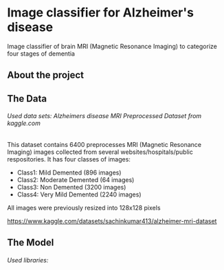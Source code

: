 # Image classifier for Alzheimer's disease
Image classifier of brain MRI (Magnetic Resonance Imaging) to categorize four stages of dementia

## About the project

## The Data
###### *Used data sets: Alzheimers disease MRI Preprocessed Dataset from kaggle.com*

This dataset contains 6400 preprocesses MRI (Magnetic Resonance Imaging) images collected from several websites/hospitals/public respositories. It has four classes of images:
- Class1: Mild Demented (896 images)
- Class2: Moderate Demented (64 images)
- Class3: Non Demented (3200 images)
- Class4: Very Mild Demented (2240 images)

All images were previously resized into 128x128 pixels

https://www.kaggle.com/datasets/sachinkumar413/alzheimer-mri-dataset

## The Model

###### *Used libraries:*

